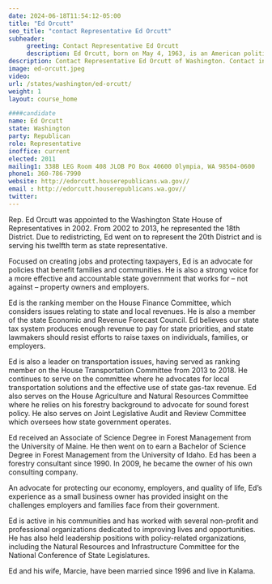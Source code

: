 ```yaml
---
date: 2024-06-18T11:54:12-05:00
title: "Ed Orcutt"
seo_title: "contact Representative Ed Orcutt"
subheader:
     greeting: Contact Representative Ed Orcutt
     description: Ed Orcutt, born on May 4, 1963, is an American politician affiliated with the Republican Party. He assumed office as a member of the Washington House of Representatives, representing District 20-Position 2, in 2003.
description: Contact Representative Ed Orcutt of Washington. Contact information for Ed Orcutt includes email address, phone number, and mailing address.
image: ed-orcutt.jpeg
video:
url: /states/washington/ed-orcutt/
weight: 1
layout: course_home

####candidate
name: Ed Orcutt
state: Washington
party: Republican
role: Representative
inoffice: current
elected: 2011
mailing1: 338B LEG Room 408 JLOB PO Box 40600 Olympia, WA 98504-0600
phone1: 360-786-7990
website: http://edorcutt.houserepublicans.wa.gov//
email : http://edorcutt.houserepublicans.wa.gov//
twitter: 
---
```

Rep. Ed Orcutt was appointed to the Washington State House of Representatives in 2002. From 2002 to 2013, he represented the 18th District. Due to redistricting, Ed went on to represent the 20th District and is serving his twelfth term as state representative.

Focused on creating jobs and protecting taxpayers, Ed is an advocate for policies that benefit families and communities. He is also a strong voice for a more effective and accountable state government that works for – not against – property owners and employers.

Ed is the ranking member on the House Finance Committee, which considers issues relating to state and local revenues. He is also a member of the state Economic and Revenue Forecast Council. Ed believes our state tax system produces enough revenue to pay for state priorities, and state lawmakers should resist efforts to raise taxes on individuals, families, or employers.

Ed is also a leader on transportation issues, having served as ranking member on the House Transportation Committee from 2013 to 2018. He continues to serve on the committee where he advocates for local transportation solutions and the effective use of state gas-tax revenue. Ed also serves on the House Agriculture and Natural Resources Committee where he relies on his forestry background to advocate for sound forest policy. He also serves on Joint Legislative Audit and Review Committee which oversees how state government operates.

Ed received an Associate of Science Degree in Forest Management from the University of Maine. He then went on to earn a Bachelor of Science Degree in Forest Management from the University of Idaho. Ed has been a forestry consultant since 1990. In 2009, he became the owner of his own consulting company.

An advocate for protecting our economy, employers, and quality of life, Ed’s experience as a small business owner has provided insight on the challenges employers and families face from their government.

Ed is active in his communities and has worked with several non-profit and professional organizations dedicated to improving lives and opportunities. He has also held leadership positions with policy-related organizations, including the Natural Resources and Infrastructure Committee for the National Conference of State Legislatures.

Ed and his wife, Marcie, have been married since 1996 and live in Kalama.
